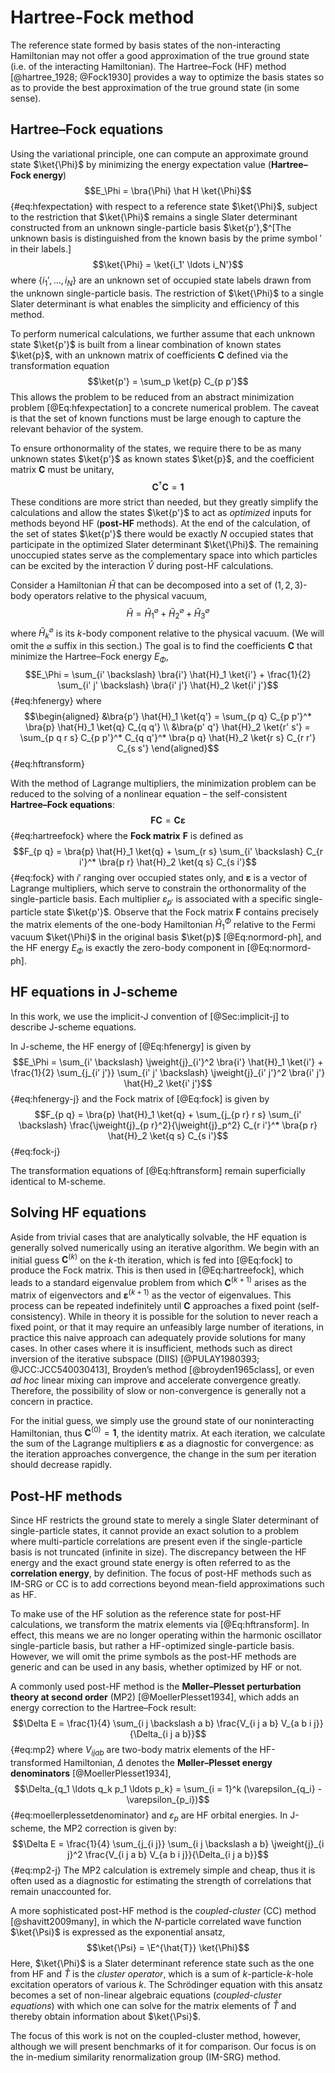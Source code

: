 # Hartree-Fock method

The reference state formed by basis states of the non-interacting Hamiltonian  may not offer a good approximation of the true ground state (i.e. of the interacting Hamiltonian).  The Hartree–Fock (HF) method [@hartree_1928; @Fock1930] provides a way to optimize the basis states so as to provide the best approximation of the true ground state (in some sense).

## Hartree–Fock equations

Using the variational principle, one can compute an approximate ground state $\ket{\Phi}$ by minimizing the energy expectation value (**Hartree–Fock energy**)
$$E_\Phi = \bra{\Phi} \hat H \ket{\Phi}$$ {#eq:hfexpectation}
with respect to a reference state $\ket{\Phi}$, subject to the restriction that $\ket{\Phi}$ remains a single Slater determinant constructed from an unknown single-particle basis $\ket{p'},$^[The unknown basis is distinguished from the known basis by the prime symbol ${}'$ in their labels.]
$$\ket{\Phi} = \ket{i_1' \ldots i_N'}$$
where $\{i_1', \ldots, i_N\}$ are an unknown set of occupied state labels drawn from the unknown single-particle basis.  The restriction of $\ket{\Phi}$ to a single Slater determinant is what enables the simplicity and efficiency of this method.

To perform numerical calculations, we further assume that each unknown state $\ket{p'}$ is built from a linear combination of known states $\ket{p}$, with an unknown matrix of coefficients $\bm{C}$ defined via the transformation equation
$$\ket{p'} = \sum_p \ket{p} C_{p p'}$$
This allows the problem to be reduced from an abstract minimization problem [@Eq:hfexpectation] to a concrete numerical problem.  The caveat is that the set of known functions must be large enough to capture the relevant behavior of the system.

To ensure orthonormality of the states, we require there to be as many unknown states $\ket{p'}$ as known states $\ket{p}$, and the coefficient matrix $\bm{C}$ must be unitary,
$$\bm{C}^\dagger \bm{C} = \bm{1}$$
These conditions are more strict than needed, but they greatly simplify the calculations and allow the states $\ket{p'}$ to act as *optimized* inputs for methods beyond HF (**post-HF** methods).  At the end of the calculation, of the set of states $\ket{p'}$ there would be exactly $N$ occupied states that participate in the optimized Slater determinant $\ket{\Phi}$.  The remaining unoccupied states serve as the complementary space into which particles can be excited by the interaction $\hat{V}$ during post-HF calculations.

Consider a Hamiltonian $\hat{H}$ that can be decomposed into a set of $(1, 2, 3)$-body operators relative to the physical vacuum,
$$\hat{H} = \hat{H}^\varnothing_1 + \hat{H}^\varnothing_2 + \hat{H}^\varnothing_3$$
where $\hat{H}^\varnothing_k$ is its $k$-body component relative to the physical vacuum.  (We will omit the $\varnothing$ suffix in this section.)  The goal is to find the coefficients $\bm{C}$ that minimize the Hartree–Fock energy $E_\Phi$,
$$E_\Phi = \sum_{i' \backslash} \bra{i'} \hat{H}_1 \ket{i'} + \frac{1}{2} \sum_{i' j' \backslash} \bra{i' j'} \hat{H}_2 \ket{i' j'}$$ {#eq:hfenergy}
where
$$\begin{aligned}
  &\bra{p'} \hat{H}_1 \ket{q'} = \sum_{p q} C_{p p'}^* \bra{p} \hat{H}_1 \ket{q} C_{q q'} \\
  &\bra{p' q'} \hat{H}_2 \ket{r' s'} = \sum_{p q r s} C_{p p'}^* C_{q q'}^* \bra{p q} \hat{H}_2 \ket{r s} C_{r r'} C_{s s'}
\end{aligned}$$ {#eq:hftransform}

With the method of Lagrange multipliers, the minimization problem can be reduced to the solving of a nonlinear equation – the self-consistent **Hartree–Fock equations**:
$$\bm{F} \bm{C} = \bm{C} \bm{\varepsilon}$$ {#eq:hartreefock}
where the **Fock matrix** $\bm F$ is defined as
$$F_{p q} = \bra{p} \hat{H}_1 \ket{q} + \sum_{r s} \sum_{i' \backslash} C_{r i'}^* \bra{p r} \hat{H}_2 \ket{q s} C_{s i'}$$ {#eq:fock}
with $i'$ ranging over occupied states only, and $\bm{\varepsilon}$ is a vector of Lagrange multipliers, which serve to constrain the orthonormality of the single-particle basis.  Each multiplier $\varepsilon_{p'}$ is associated with a specific single-particle state $\ket{p'}$.  Observe that the Fock matrix $\bm{F}$ contains precisely the matrix elements of the one-body Hamiltonian $\hat{H}^\Phi_1$ relative to the Fermi vacuum $\ket{\Phi}$ in the original basis $\ket{p}$ [@Eq:normord-ph], and the HF energy $E_\Phi$ is exactly the zero-body component in [@Eq:normord-ph].

## HF equations in J-scheme

In this work, we use the implicit-J convention of [@Sec:implicit-j] to describe J-scheme equations.

In J-scheme, the HF energy of [@Eq:hfenergy] is given by
$$E_\Phi = \sum_{i' \backslash} \jweight{j}_{i'}^2 \bra{i'} \hat{H}_1 \ket{i'} + \frac{1}{2} \sum_{j_{i' j'}} \sum_{i' j' \backslash} \jweight{j}_{i' j'}^2 \bra{i' j'} \hat{H}_2 \ket{i' j'}$$ {#eq:hfenergy-j}
and the Fock matrix of [@Eq:fock] is given by
$$F_{p q} = \bra{p} \hat{H}_1 \ket{q} + \sum_{j_{p r} r s} \sum_{i' \backslash} \frac{\jweight{j}_{p r}^2}{\jweight{j}_p^2} C_{r i'}^* \bra{p r} \hat{H}_2 \ket{q s} C_{s i'}$$ {#eq:fock-j}

The transformation equations of [@Eq:hftransform] remain superficially identical to M-scheme.

## Solving HF equations

Aside from trivial cases that are analytically solvable, the HF equation is generally solved numerically using an iterative algorithm.  We begin with an initial guess $\bm{C}^{(k)}$ on the $k$-th iteration, which is fed into [@Eq:fock] to produce the Fock matrix.  This is then used in [@Eq:hartreefock], which leads to a standard eigenvalue problem from which $\bm{C}^{(k + 1)}$ arises as the matrix of eigenvectors and $\bm{\varepsilon}^{(k + 1)}$ as the vector of eigenvalues.  This process can be repeated indefinitely until $\bm{C}$ approaches a fixed point (self-consistency).  While in theory it is possible for the solution to never reach a fixed point, or that it may require an unfeasibly large number of iterations, in practice this naive approach can adequately provide solutions for many cases.  In other cases where it is insufficient, methods such as direct inversion of the iterative subspace (DIIS) [@PULAY1980393; @JCC:JCC540030413], Broyden’s method [@broyden1965class], or even *ad hoc* linear mixing can improve and accelerate convergence greatly.  Therefore, the possibility of slow or non-convergence is generally not a concern in practice.

For the initial guess, we simply use the ground state of our noninteracting Hamiltonian, thus $\bm{C}^{(0)} = \bm{1}$, the identity matrix.  At each iteration, we calculate the sum of the Lagrange multipliers $\bm{\varepsilon}$ as a diagnostic for convergence: as the iteration approaches convergence, the change in the sum per iteration should decrease rapidly.

## Post-HF methods

Since HF restricts the ground state to merely a single Slater determinant of single-particle states, it cannot provide an exact solution to a problem where multi-particle correlations are present even if the single-particle basis is not truncated (infinite in size).  The discrepancy between the HF energy and the exact ground state energy is often referred to as the **correlation energy**, by definition.  The focus of post-HF methods such as IM-SRG or CC is to add corrections beyond mean-field approximations such as HF.

To make use of the HF solution as the reference state for post-HF calculations, we transform the matrix elements via [@Eq:hftransform].  In effect, this means we are no longer operating within the harmonic oscillator single-particle basis, but rather a HF-optimized single-particle basis.  However, we will omit the prime symbols as the post-HF methods are generic and can be used in any basis, whether optimized by HF or not.

A commonly used post-HF method is the **Møller–Plesset perturbation theory at second order** (MP2) [@MoellerPlesset1934], which adds an energy correction to the Hartree–Fock result:
$$\Delta E = \frac{1}{4} \sum_{i j \backslash a b} \frac{V_{i j a b} V_{a b i j}}{\Delta_{i j a b}}$$ {#eq:mp2}
where $V_{i j a b}$ are two-body matrix elements of the HF-transformed Hamiltonian, $\Delta$ denotes the **Møller–Plesset energy denominators** [@MoellerPlesset1934],
$$\Delta_{q_1 \ldots q_k p_1 \ldots p_k} = \sum_{i = 1}^k (\varepsilon_{q_i} -  \varepsilon_{p_i})$$ {#eq:moellerplessetdenominator}
and $\varepsilon_p$ are HF orbital energies.  In J-scheme, the MP2 correction is given by:
$$\Delta E = \frac{1}{4} \sum_{j_{i j}} \sum_{i j \backslash a b} \jweight{j}_{i j}^2 \frac{V_{i j a b} V_{a b i j}}{\Delta_{i j a b}}$$ {#eq:mp2-j}
The MP2 calculation is extremely simple and cheap, thus it is often used as a diagnostic for estimating the strength of correlations that remain unaccounted for.

A more sophisticated post-HF method is the *coupled-cluster* (CC) method [@shavitt2009many], in which the $N$-particle correlated wave function $\ket{\Psi}$ is expressed as the exponential ansatz,
$$\ket{\Psi} = \E^{\hat{T}} \ket{\Phi}$$
Here, $\ket{\Phi}$ is a Slater determinant reference state such as the one from HF and $\hat{T}$ is the *cluster operator*, which is a sum of $k$-particle-$k$-hole excitation operators of various $k$.  The Schrödinger equation with this ansatz becomes a set of non-linear algebraic equations (*coupled-cluster equations*) with which one can solve for the matrix elements of $\hat{T}$ and thereby obtain information about $\ket{\Psi}$.

The focus of this work is not on the coupled-cluster method, however, although we will present benchmarks of it for comparison.  Our focus is on the in-medium similarity renormalization group (IM-SRG) method.
